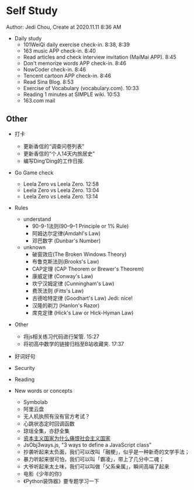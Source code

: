 # Self Study

Author: Jedi Chou, Create at 2020.11.11 8:36 AM

* Daily study
  * 101WeiQi daily exercise check-in. 8:38, 8:39
  * 163 music APP check-in. 8:40
  * Read articles and check interview invitation (MaiMai APP). 8:45
  * Don't memorize words APP check-in. 8:46
  * NowCoder check-in. 8:46
  * Tencent cartoon APP check-in. 8:46
  * Read Sina Blog. 8:53
  * Exercise of Vocabulary (vocabulary.com). 10:33
  * Reading 1 minutes at SIMPLE wiki. 10:53
  * 163.com mail

## Other

* 打卡
  * 更新香信的“调查问卷列表”
  * 更新香信的“个人14天内旅居史”
  * 编写Ding’Ding的工作日报.

* Go Game check
  * Leela Zero vs Leela Zero. 12:58
  * Leela Zero vs Leela Zero. 13:04
  * Leela Zero vs Leela Zero. 13:14

* Rules
  * understand
    * 90-9-1法则(90–9–1 Principle or 1% Rule)
    * 阿姆达尔定律(Amdahl's Law)
    * 邓巴数字 (Dunbar's Number)
  * unknown
    * 破窗效应(The Broken Windows Theory)
    * 布鲁克斯法则(Brooks's Law)
    * CAP定理 (CAP Theorem or Brewer's Theorem)
    * 康威定律 (Conway's Law)
    * 坎宁汉姆定律 (Cunningham's Law)
    * 费茨法则 (Fitts's Law)
    * 古德哈特定律 (Goodhart's Law) Jedi: nice!
    * 汉隆的剃刀 (Hanlon's Razor)
    * 席克定律 (Hick's Law or Hick-Hyman Law)

* Other
  * 将js相关练习代码进行架管. 15:27
  * 将初高中数学的链接归档至B站收藏夹. 17:37

* 好词好句
* Security
* Reading
* New words or concepts
  * Symbolab
  * 阿里云盘
  * 无人机执照有没有官方考试？
  * 心跳状态定时回调函数
  * 琼瑶全集，亦舒全集
  * [资本主义国家为什么痛恨社会主义国家](https://www.douban.com/note/225156723/)
  * JsObj3ways.js, "3 ways to define a JavaScript class"
  * 抄袭听起来太负面，我们可以改叫「融梗」，似乎是一种新奇的文学手法；
  * 暴力听起来很可怕，我们可以叫「霸凌」，带上了几分中二魂；
  * 大爷听起来太土味，我们可以叫做「父系亲属」，瞬间高端了起来
  * 电影《少年的你》
  * 《Python装饰器》要专题学习一下
